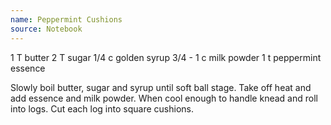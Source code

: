 ```yaml
---
name: Peppermint Cushions
source: Notebook
---
```


1 T butter
2 T sugar
1/4 c golden syrup
3/4 - 1 c milk powder
1 t peppermint essence

Slowly boil butter, sugar and syrup until soft ball stage.  Take off heat and add essence and milk powder.  When cool enough to handle knead and roll into logs.  Cut each log into square cushions.

